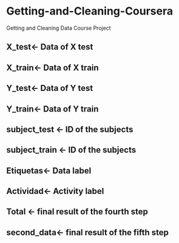 # Getting-and-Cleaning-Coursera
Getting and Cleaning Data Course Project

## X_test<- Data of X test
## X_train<- Data of X train

## Y_test<- Data of Y test
## Y_train<- Data of Y train

## subject_test <- ID of the subjects
## subject_train <- ID of the subjects

## Etiquetas<- Data label
## Actividad<- Activity label

## Total <- final result of the fourth step
## second_data<- final result of the fifth step
